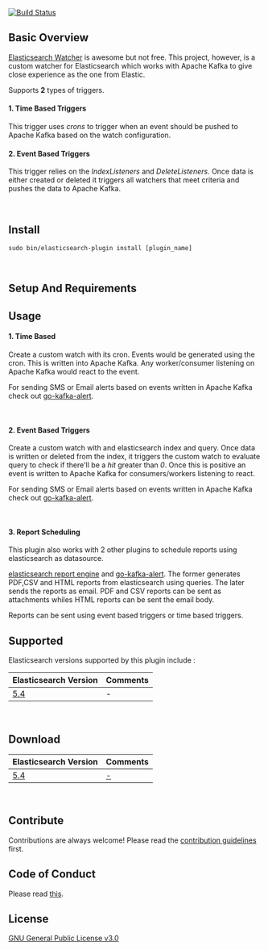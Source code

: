 [![Build Status](https://travis-ci.org/malike/elasticsearch-kafka-watch.svg?branch=master)](https://travis-ci.org/malike/elasticsearch-kafka-watch)

## Basic Overview

[Elasticsearch Watcher](https://www.elastic.co/products/x-pack/alerting) is awesome but not free.
This project, however, is a custom watcher for Elasticsearch which works with Apache Kafka to give close experience as the one from Elastic.

Supports **2** types of triggers.

#### 1. Time Based Triggers

This trigger uses *crons* to trigger when an event should be pushed to Apache Kafka based on the watch configuration.
<br>

#### 2. Event Based Triggers

This trigger relies on the _IndexListeners_ and _DeleteListeners_. Once data is either created or deleted it triggers all watchers
that meet criteria and pushes the data to Apache Kafka.

<br>

## Install

``sudo bin/elasticsearch-plugin install [plugin_name] ``

<br>


## Setup And Requirements


## Usage

#### 1. Time Based
 Create a custom watch with its cron. Events would be generated using the cron.
 This is written into Apache Kafka. Any worker/consumer listening on Apache Kafka would react to the event.

 For sending SMS or Email alerts based on events written in Apache Kafka  check out [go-kafka-alert](https://malike.github.io/go-kafka-alert).

<br>

#### 2. Event Based Triggers

Create a custom watch with and elasticsearch index and query. Once data is written or deleted from the index, it triggers the custom watch to evaluate query
to check if there'll be a _hit_ greater than *0*.
Once this is positive an event is written to Apache Kafka for consumers/workers listening to react.

For sending SMS or Email alerts based on events written in Apache Kafka  check out [go-kafka-alert](https://malike.github.io/go-kafka-alert).

<br>

#### 3. Report Scheduling

This plugin also works with 2 other plugins to schedule reports using elasticsearch as datasource.

[elasticsearch report engine](https://malike.github.io/elasticsearch-report-engine) and [go-kafka-alert](https://malike.github.io/go-kafka-alert). The former generates PDF,CSV and HTML reports from elasticsearch using queries.
The later sends the reports as email. PDF and CSV reports can be sent as attachments whiles HTML reports can be sent the email body.

Reports can be sent using event based triggers or time based triggers.

## Supported

Elasticsearch versions supported by this plugin include :

| Elasticsearch Version | Comments |
| --------------------- | -------- |
| [5.4](https://artifacts.elastic.co/downloads/elasticsearch/elasticsearch-5.4.0.zip)               | -   |

<p>&nbsp;</p>

## Download

| Elasticsearch Version | Comments |
| --------------------- | -------- |
| [5.4](https://artifacts.elastic.co/downloads/elasticsearch/elasticsearch-5.4.0.zip)               | [-]()  |

<p>&nbsp;</p>

## Contribute

Contributions are always welcome!
Please read the [contribution guidelines](CONTRIBUTING.md) first.

## Code of Conduct

Please read [this](CODE_OF_CONDUCT.md).

## License

[GNU General Public License v3.0](https://github.com/malike/elasticsearch-kafka-watch/blob/master/LICENSE)








